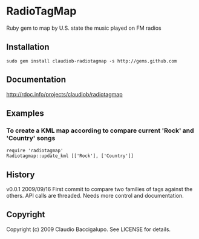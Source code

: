 # RadioTagMap #

Ruby gem to map by U.S. state the music played on FM radios

## Installation ##

    sudo gem install claudiob-radiotagmap -s http://gems.github.com

## Documentation ##

http://rdoc.info/projects/claudiob/radiotagmap

## Examples ##

### To create a KML map according to compare current 'Rock' and 'Country' songs 

    require 'radiotagmap'
    Radiotagmap::update_kml [['Rock'], ['Country']]

## History ##

v0.0.1  2009/09/16
        First commit to compare two families of tags against the others.
        API calls are threaded. Needs more control and documentation.

## Copyright ##

Copyright (c) 2009 Claudio Baccigalupo. See LICENSE for details.
